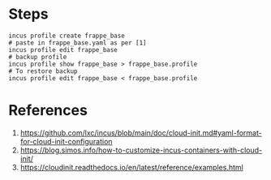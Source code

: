 # Steps
```
incus profile create frappe_base
# paste in frappe_base.yaml as per [1]
incus profile edit frappe_base
# backup profile
incus profile show frappe_base > frappe_base.profile
# To restore backup
incus profile edit frappe_base < frappe_base.profile
```

# References
1. https://github.com/lxc/incus/blob/main/doc/cloud-init.md#yaml-format-for-cloud-init-configuration
2. https://blog.simos.info/how-to-customize-incus-containers-with-cloud-init/
3. https://cloudinit.readthedocs.io/en/latest/reference/examples.html

